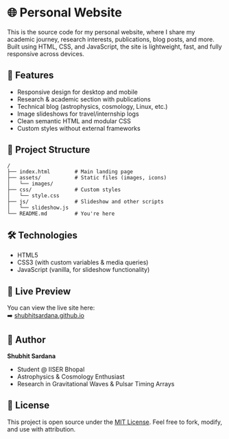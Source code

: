 # 🌐 Personal Website

This is the source code for my personal website, where I share my academic journey, research interests, publications, blog posts, and more. Built using HTML, CSS, and JavaScript, the site is lightweight, fast, and fully responsive across devices.

## 🚀 Features

- Responsive design for desktop and mobile
- Research & academic section with publications
- Technical blog (astrophysics, cosmology, Linux, etc.)
- Image slideshows for travel/internship logs
- Clean semantic HTML and modular CSS
- Custom styles without external frameworks

## 📁 Project Structure

```text
/
├── index.html        # Main landing page
├── assets/           # Static files (images, icons)
│   └── images/
├── css/              # Custom styles
│   └── style.css
├── js/               # Slideshow and other scripts
│   └── slideshow.js
└── README.md         # You're here
```

## 🛠 Technologies

- HTML5
- CSS3 (with custom variables & media queries)
- JavaScript (vanilla, for slideshow functionality)

## 📸 Live Preview

You can view the live site here:  
➡️ [shubhitsardana.github.io](https://shubhitsardana.github.io/)

## 🧠 Author

**Shubhit Sardana**  
- Student @ IISER Bhopal  
- Astrophysics & Cosmology Enthusiast  
- Research in Gravitational Waves & Pulsar Timing Arrays

## 📝 License

This project is open source under the [MIT License](LICENSE). Feel free to fork, modify, and use with attribution.
